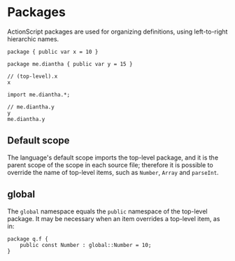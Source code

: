 # Packages

ActionScript packages are used for organizing definitions, using left-to-right hierarchic names.

```
package { public var x = 10 }

package me.diantha { public var y = 15 }

// (top-level).x
x

import me.diantha.*;

// me.diantha.y
y
me.diantha.y
```

## Default scope

The language's default scope imports the top-level package, and it is the parent scope of the scope in each source file; therefore it is possible to override the name of top-level items, such as `Number`, `Array` and `parseInt`.

## global

The `global` namespace equals the `public` namespace of the top-level package. It may be necessary when an item overrides a top-level item, as in:

```
package q.f {
    public const Number : global::Number = 10;
}
```